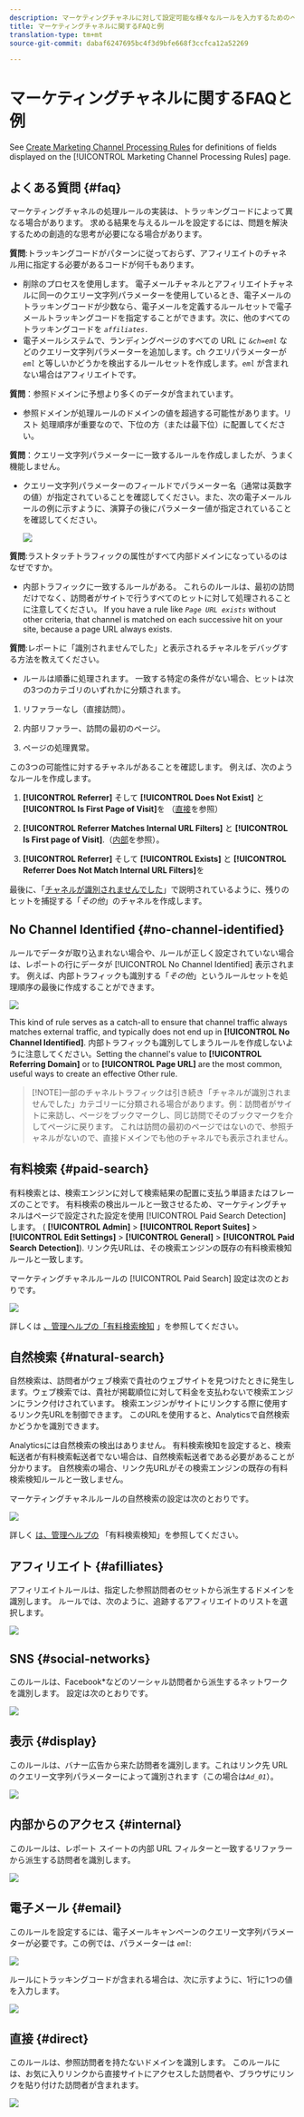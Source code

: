 ```yaml
---
description: マーケティングチャネルに対して設定可能な様々なルールを入力するためのベストプラクティスと例をご確認ください。
title: マーケティングチャネルに関するFAQと例
translation-type: tm+mt
source-git-commit: dabaf6247695bc4f3d9bfe668f3ccfca12a52269

---
```



# マーケティングチャネルに関するFAQと例

See [Create Marketing Channel Processing Rules](/help/components/c-marketing-channels/c-rules.md) for definitions of fields displayed on the [!UICONTROL Marketing Channel Processing Rules] page.

## よくある質問 {#faq}

マーケティングチャネルの処理ルールの実装は、トラッキングコードによって異なる場合があります。 求める結果を与えるルールを設定するには、問題を解決するための創造的な思考が必要になる場合があります。

**質問**:トラッキングコードがパターンに従っておらず、アフィリエイトのチャネル用に指定する必要があるコードが何千もあります。

* 削除のプロセスを使用します。 電子メールチャネルとアフィリエイトチャネルに同一のクエリー文字列パラメーターを使用しているとき、電子メールのトラッキングコードが少数なら、電子メールを定義するルールセットで電子メールトラッキングコードを指定することができます。次に、他のすべてのトラッキングコードを *`affiliates.`*
* 電子メールシステムで、ランディングページのすべての URL に *`&ch=eml`* などのクエリー文字列パラメーターを追加します。ch クエリパラメーターが *`eml`* と等しいかどうかを検出するルールセットを作成します。*`eml`* が含まれない場合はアフィリエイトです。

**質問**：参照ドメインに予想より多くのデータが含まれています。

* 参照ドメインが処理ルールのドメインの値を超過する可能性があります。リスト 処理順序が重要なので、下位の方（または最下位）に配置してください。

**質問**：クエリー文字列パラメーターに一致するルールを作成しましたが、うまく機能しません。

* クエリー文字列パラメーターのフィールドでパラメーター名（通常は英数字の値）が指定されていることを確認してください。また、次の電子メールルールの例に示すように、演算子の後にパラメーター値が指定されていることを確認してください。

   ![](assets/example_email.png)

**質問**:ラストタッチトラフィックの属性がすべて内部ドメインになっているのはなぜですか。

* 内部トラフィックに一致するルールがある。 これらのルールは、最初の訪問だけでなく、訪問者がサイトで行うすべてのヒットに対して処理されることに注意してください。 If you have a rule like *`Page URL exists`* without other criteria, that channel is matched on each successive hit on your site, because a page URL always exists.

**質問**:レポートに「識別されませんでした」と表示されるチャネルをデバッグする方法を教えてください。

* ルールは順番に処理されます。 一致する特定の条件がない場合、ヒットは次の3つのカテゴリのいずれかに分類されます。

1. リファラーなし（直接訪問）。

2. 内部リファラー、訪問の最初のページ。

3. ページの処理異常。

この3つの可能性に対するチャネルがあることを確認します。 例えば、次のようなルールを作成します。

1. **[!UICONTROL Referrer]** そして **[!UICONTROL Does Not Exist]** と **[!UICONTROL Is First Page of Visit]**&#x200B;を （[直接](/help/components/c-marketing-channels/c-faq.md)を参照）

2. **[!UICONTROL Referrer Matches Internal URL Filters]** と **[!UICONTROL Is First page of Visit]**.（[内部](/help/components/c-marketing-channels/c-faq.md)を参照）。

3. **[!UICONTROL Referrer]** そして **[!UICONTROL Exists]** と **[!UICONTROL Referrer Does Not Match Internal URL Filters]**&#x200B;を

最後に、「[チャネルが識別されませんでした](/help/components/c-marketing-channels/c-faq.md#no-channel-identified)」で説明されているように、残りのヒットを捕捉する「*その他*」のチャネルを作成します。

## No Channel Identified {#no-channel-identified}

ルールでデータが取り込まれない場合や、ルールが正しく設定されていない場合は、レポートの行にデータが [!UICONTROL No Channel Identified] 表示されます。 例えば、内部トラフィックも識別する「*その他*」というルールセットを処理順序の最後に作成することができます。

![](assets/example_other.png)

This kind of rule serves as a catch-all to ensure that channel traffic always matches external traffic, and typically does not end up in **[!UICONTROL No Channel Identified]**. 内部トラフィックも識別してしまうルールを作成しないように注意してください。Setting the channel&#39;s value to **[!UICONTROL Referring Domain]** or to **[!UICONTROL Page URL]** are the most common, useful ways to create an effective Other rule.

>[!NOTE]一部のチャネルトラフィックは引き続き「チャネルが識別されませんでした」カテゴリーに分類される場合があります。例：訪問者がサイトに来訪し、ページをブックマークし、同じ訪問でそのブックマークを介してページに戻ります。 これは訪問の最初のページではないので、参照チャネルがないので、直接ドメインでも他のチャネルでも表示されません。

## 有料検索 {#paid-search}

有料検索とは、検索エンジンに対して検索結果の配置に支払う単語またはフレーズのことです。 有料検索の検出ルールと一致させるため、マーケティングチャネルはページで設定された設定を使用 [!UICONTROL Paid Search Detection] します。 ( **[!UICONTROL Admin]** > **[!UICONTROL Report Suites]** > **[!UICONTROL Edit Settings]** > **[!UICONTROL General]** > **[!UICONTROL Paid Search Detection]**). リンク先URLは、その検索エンジンの既存の有料検索検知ルールと一致します。

マーケティングチャネルルールの [!UICONTROL Paid Search] 設定は次のとおりです。

![](assets/example_paid_search.png)

詳しくは [、管理ヘルプの「有料検索検知](https://docs.adobe.com/content/help/en/analytics/admin/admin-tools/paid-search-detection/paid-search-detection.html) 」を参照してください。

## 自然検索 {#natural-search}

自然検索は、訪問者がウェブ検索で貴社のウェブサイトを見つけたときに発生します。ウェブ検索では、貴社が掲載順位に対して料金を支払わないで検索エンジンにランク付けされています。 検索エンジンがサイトにリンクする際に使用するリンク先URLを制御できます。 このURLを使用すると、Analyticsで自然検索かどうかを識別できます。

Analyticsには自然検索の検出はありません。 有料検索検知を設定すると、検索転送者が有料検索転送者でない場合は、自然検索転送者である必要があることが分かります。 自然検索の場合、リンク先URLがその検索エンジンの既存の有料検索検知ルールと一致しません。

マーケティングチャネルルールの自然検索の設定は次のとおりです。

![](assets/example_natural_search.png)

詳しく [は、管理ヘルプの](https://docs.adobe.com/content/help/en/analytics/admin/admin-tools/paid-search-detection/paid-search-detection.html) 「有料検索検知」を参照してください。

## アフィリエイト {#afilliates}

アフィリエイトルールは、指定した参照訪問者のセットから派生するドメインを識別します。 ルールでは、次のように、追跡するアフィリエイトのリストを選択します。

![](assets/example_affiliates.png)

## SNS {#social-networks}

このルールは、Facebook*などのソーシャル訪問者から派生するネットワークを識別します。 設定は次のとおりです。

![](assets/example_social.png)

## 表示 {#display}

このルールは、バナー広告から来た訪問者を識別します。これはリンク先 URL のクエリー文字列パラメーターによって識別されます（この場合は&#x200B;*`Ad_01`*）。

![](assets/example_display.png)

## 内部からのアクセス {#internal}

このルールは、レポート スイートの内部 URL フィルターと一致するリファラーから派生する訪問者を識別します。

![](assets/example_internal.png)

## 電子メール {#email}

このルールを設定するには、電子メールキャンペーンのクエリー文字列パラメーターが必要です。この例では、パラメーターは     *`eml`*:

![](assets/example_email.png)

ルールにトラッキングコードが含まれる場合は、次に示すように、1行に1つの値を入力します。

![](assets/tracking_code.png)

## 直接 {#direct}

このルールは、参照訪問者を持たないドメインを識別します。 このルールには、お気に入りリンクから直接サイトにアクセスした訪問者や、ブラウザにリンクを貼り付けた訪問者が含まれます。

![](assets/example_direct.png)

